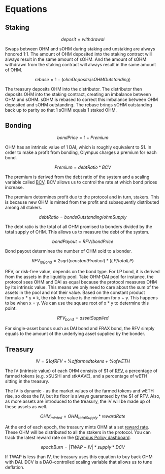 # Equations

## Staking

$$
deposit = withdrawal
$$

Swaps between OHM and sOHM during staking and unstaking are always honored 1:1.
The amount of OHM deposited into the staking contract will always result in the
same amount of sOHM. And the amount of sOHM withdrawn from the staking contract
will always result in the same amount of OHM.

$$
rebase = 1 - ( ohmDeposits / sOHMOutstanding )
$$

The treasury deposits OHM into the distributor. The distributor then deposits
OHM into the staking contract, creating an imbalance between OHM and sOHM. sOHM
is rebased to correct this imbalance between OHM deposited and sOHM outstanding.
The rebase brings sOHM outstanding back up to parity so that 1 sOHM equals 1
staked OHM.

## Bonding

$$
bond Price = 1 + Premium
$$

OHM has an intrinsic value of 1 DAI, which is roughly equivalent to $1. In order to make a profit from bonding, Olympus charges a premium for each bond.

$$
Premium = debt Ratio * BCV
$$

The premium is derived from the debt ratio of the system and a scaling variable called [BCV](https://docs.olympusdao.finance/references/glossary#bcv). BCV allows us to control the rate at which bond prices increase.

The premium determines profit due to the protocol and in turn, stakers. This is because new OHM is minted from the profit and subsequently distributed among all stakers.

$$
debt Ratio = bondsOutstanding/ohmSupply
$$

The debt ratio is the total of all OHM promised to bonders divided by the total
supply of OHM. This allows us to measure the debt of the system.

$$
bond Payout = RFV/bondPrice
$$

Bond payout determines the number of OHM sold to a bonder.

$$
RFV_{lpBond}=2sqrt(constantProduct) *(LP/totalLP)
$$

RFV, or risk-free value, depends on the bond type. For LP bond, it is derived from the assets in the liquidity pool. Take OHM-DAI pool for instance, the protocol sees OHM and DAI as equal because the protocol measures OHM by its intrinsic value. This means we only need to care about the sum of the assets in the pool and not their value. Based on the constant product formula x \* y = k, the risk free value is the minimum for x + y. This happens to be when x = y. We can use the square root of x \* y to determine this point.

$$
RFV_{bond} = assetSupplied
$$

For single-asset bonds such as DAI bond and FRAX bond, the RFV simply equals to the amount of the underlying asset supplied by the bonder.

## Treasury

$$
IV = \$1 of RFV + \% of farmed tokens + \% of wETH
$$

The IV (intrinsic value) of each OHM consists of $1 of [RFV](https://docs.olympusdao.finance/references/glossary#rfv), a percentage of farmed tokens (e.g. xSUSHI and stkAAVE), and a percentage of wETH sitting in the treasury.

The IV is dynamic - as the market values of the farmed tokens and wETH rise, so does the IV, but its floor is always guaranteed by the $1 of RFV. Also, as more assets are introduced to the treasury, the IV will be made up of these assets as well.

$$
OHM_{minted} = OHM_{totalSupply} * rewardRate
$$

At the end of each epoch, the treasury mints OHM at a set [reward rate](https://docs.olympusdao.finance/references/glossary#reward-rate). These OHM will be distributed to all the stakers in the protocol. You can track the latest reward rate on the [Olympus Policy dashboard](https://dune.xyz/shadow/Olympus-Policy).

$$
epochBurn=|TWAP-IV|*supply*DCV
$$

If TWAP is less than IV, the treasury uses this equation to buy back OHM with DAI. DCV is a DAO-controlled scaling variable that allows us to
tune deflation.
